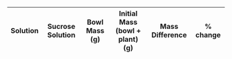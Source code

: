 | Solution | Sucrose Solution | Bowl Mass (g) | Initial Mass (bowl + plant) (g) | Mass Difference | % change | 
| -------- | ---------------- | ------------- | ------------------------------- | --------------- | -------- |
